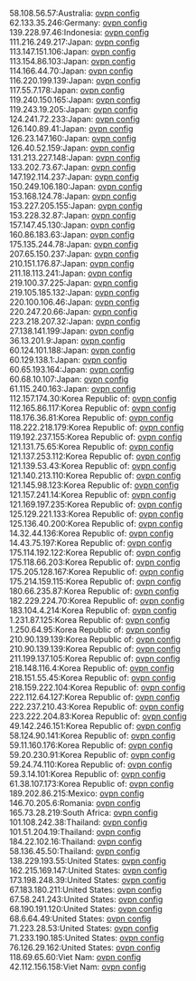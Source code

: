 58.108.56.57:Australia: [ovpn config](vpn/58_108_56_57.ovpn)  
62.133.35.246:Germany: [ovpn config](vpn/62_133_35_246.ovpn)  
139.228.97.46:Indonesia: [ovpn config](vpn/139_228_97_46.ovpn)  
111.216.249.217:Japan: [ovpn config](vpn/111_216_249_217.ovpn)  
113.147.151.106:Japan: [ovpn config](vpn/113_147_151_106.ovpn)  
113.154.86.103:Japan: [ovpn config](vpn/113_154_86_103.ovpn)  
114.166.44.70:Japan: [ovpn config](vpn/114_166_44_70.ovpn)  
116.220.199.139:Japan: [ovpn config](vpn/116_220_199_139.ovpn)  
117.55.7.178:Japan: [ovpn config](vpn/117_55_7_178.ovpn)  
119.240.150.165:Japan: [ovpn config](vpn/119_240_150_165.ovpn)  
119.243.19.205:Japan: [ovpn config](vpn/119_243_19_205.ovpn)  
124.241.72.233:Japan: [ovpn config](vpn/124_241_72_233.ovpn)  
126.140.89.41:Japan: [ovpn config](vpn/126_140_89_41.ovpn)  
126.23.147.160:Japan: [ovpn config](vpn/126_23_147_160.ovpn)  
126.40.52.159:Japan: [ovpn config](vpn/126_40_52_159.ovpn)  
131.213.227.148:Japan: [ovpn config](vpn/131_213_227_148.ovpn)  
133.202.73.67:Japan: [ovpn config](vpn/133_202_73_67.ovpn)  
147.192.114.237:Japan: [ovpn config](vpn/147_192_114_237.ovpn)  
150.249.106.180:Japan: [ovpn config](vpn/150_249_106_180.ovpn)  
153.168.124.78:Japan: [ovpn config](vpn/153_168_124_78.ovpn)  
153.227.205.155:Japan: [ovpn config](vpn/153_227_205_155.ovpn)  
153.228.32.87:Japan: [ovpn config](vpn/153_228_32_87.ovpn)  
157.147.45.130:Japan: [ovpn config](vpn/157_147_45_130.ovpn)  
160.86.183.63:Japan: [ovpn config](vpn/160_86_183_63.ovpn)  
175.135.244.78:Japan: [ovpn config](vpn/175_135_244_78.ovpn)  
207.65.150.237:Japan: [ovpn config](vpn/207_65_150_237.ovpn)  
210.151.176.87:Japan: [ovpn config](vpn/210_151_176_87.ovpn)  
211.18.113.241:Japan: [ovpn config](vpn/211_18_113_241.ovpn)  
219.100.37.225:Japan: [ovpn config](vpn/219_100_37_225.ovpn)  
219.105.185.132:Japan: [ovpn config](vpn/219_105_185_132.ovpn)  
220.100.106.46:Japan: [ovpn config](vpn/220_100_106_46.ovpn)  
220.247.20.66:Japan: [ovpn config](vpn/220_247_20_66.ovpn)  
223.218.207.32:Japan: [ovpn config](vpn/223_218_207_32.ovpn)  
27.138.141.199:Japan: [ovpn config](vpn/27_138_141_199.ovpn)  
36.13.201.9:Japan: [ovpn config](vpn/36_13_201_9.ovpn)  
60.124.101.188:Japan: [ovpn config](vpn/60_124_101_188.ovpn)  
60.129.138.1:Japan: [ovpn config](vpn/60_129_138_1.ovpn)  
60.65.193.164:Japan: [ovpn config](vpn/60_65_193_164.ovpn)  
60.68.10.107:Japan: [ovpn config](vpn/60_68_10_107.ovpn)  
61.115.240.163:Japan: [ovpn config](vpn/61_115_240_163.ovpn)  
112.157.174.30:Korea Republic of: [ovpn config](vpn/112_157_174_30.ovpn)  
112.165.86.117:Korea Republic of: [ovpn config](vpn/112_165_86_117.ovpn)  
118.176.36.81:Korea Republic of: [ovpn config](vpn/118_176_36_81.ovpn)  
118.222.218.179:Korea Republic of: [ovpn config](vpn/118_222_218_179.ovpn)  
119.192.237.155:Korea Republic of: [ovpn config](vpn/119_192_237_155.ovpn)  
121.131.75.65:Korea Republic of: [ovpn config](vpn/121_131_75_65.ovpn)  
121.137.253.112:Korea Republic of: [ovpn config](vpn/121_137_253_112.ovpn)  
121.139.53.43:Korea Republic of: [ovpn config](vpn/121_139_53_43.ovpn)  
121.140.213.110:Korea Republic of: [ovpn config](vpn/121_140_213_110.ovpn)  
121.145.98.123:Korea Republic of: [ovpn config](vpn/121_145_98_123.ovpn)  
121.157.241.14:Korea Republic of: [ovpn config](vpn/121_157_241_14.ovpn)  
121.169.197.235:Korea Republic of: [ovpn config](vpn/121_169_197_235.ovpn)  
125.129.221.133:Korea Republic of: [ovpn config](vpn/125_129_221_133.ovpn)  
125.136.40.200:Korea Republic of: [ovpn config](vpn/125_136_40_200.ovpn)  
14.32.44.136:Korea Republic of: [ovpn config](vpn/14_32_44_136.ovpn)  
14.43.75.197:Korea Republic of: [ovpn config](vpn/14_43_75_197.ovpn)  
175.114.192.122:Korea Republic of: [ovpn config](vpn/175_114_192_122.ovpn)  
175.118.66.203:Korea Republic of: [ovpn config](vpn/175_118_66_203.ovpn)  
175.205.128.167:Korea Republic of: [ovpn config](vpn/175_205_128_167.ovpn)  
175.214.159.115:Korea Republic of: [ovpn config](vpn/175_214_159_115.ovpn)  
180.66.235.87:Korea Republic of: [ovpn config](vpn/180_66_235_87.ovpn)  
182.229.224.70:Korea Republic of: [ovpn config](vpn/182_229_224_70.ovpn)  
183.104.4.214:Korea Republic of: [ovpn config](vpn/183_104_4_214.ovpn)  
1.231.87.125:Korea Republic of: [ovpn config](vpn/1_231_87_125.ovpn)  
1.250.64.95:Korea Republic of: [ovpn config](vpn/1_250_64_95.ovpn)  
210.90.139.139:Korea Republic of: [ovpn config](vpn/210_90_139_139.ovpn)  
210.90.139.139:Korea Republic of: [ovpn config](vpn/210_90_139_139.ovpn)  
211.199.137.105:Korea Republic of: [ovpn config](vpn/211_199_137_105.ovpn)  
218.148.116.4:Korea Republic of: [ovpn config](vpn/218_148_116_4.ovpn)  
218.151.55.45:Korea Republic of: [ovpn config](vpn/218_151_55_45.ovpn)  
218.159.222.104:Korea Republic of: [ovpn config](vpn/218_159_222_104.ovpn)  
222.112.64.127:Korea Republic of: [ovpn config](vpn/222_112_64_127.ovpn)  
222.237.210.43:Korea Republic of: [ovpn config](vpn/222_237_210_43.ovpn)  
223.222.204.83:Korea Republic of: [ovpn config](vpn/223_222_204_83.ovpn)  
49.142.246.151:Korea Republic of: [ovpn config](vpn/49_142_246_151.ovpn)  
58.124.90.141:Korea Republic of: [ovpn config](vpn/58_124_90_141.ovpn)  
59.11.160.176:Korea Republic of: [ovpn config](vpn/59_11_160_176.ovpn)  
59.20.230.91:Korea Republic of: [ovpn config](vpn/59_20_230_91.ovpn)  
59.24.74.110:Korea Republic of: [ovpn config](vpn/59_24_74_110.ovpn)  
59.3.14.101:Korea Republic of: [ovpn config](vpn/59_3_14_101.ovpn)  
61.38.107.173:Korea Republic of: [ovpn config](vpn/61_38_107_173.ovpn)  
189.202.86.215:Mexico: [ovpn config](vpn/189_202_86_215.ovpn)  
146.70.205.6:Romania: [ovpn config](vpn/146_70_205_6.ovpn)  
165.73.28.219:South Africa: [ovpn config](vpn/165_73_28_219.ovpn)  
101.108.242.38:Thailand: [ovpn config](vpn/101_108_242_38.ovpn)  
101.51.204.19:Thailand: [ovpn config](vpn/101_51_204_19.ovpn)  
184.22.102.16:Thailand: [ovpn config](vpn/184_22_102_16.ovpn)  
58.136.45.50:Thailand: [ovpn config](vpn/58_136_45_50.ovpn)  
138.229.193.55:United States: [ovpn config](vpn/138_229_193_55.ovpn)  
162.215.169.147:United States: [ovpn config](vpn/162_215_169_147.ovpn)  
173.198.248.39:United States: [ovpn config](vpn/173_198_248_39.ovpn)  
67.183.180.211:United States: [ovpn config](vpn/67_183_180_211.ovpn)  
67.58.241.243:United States: [ovpn config](vpn/67_58_241_243.ovpn)  
68.190.191.120:United States: [ovpn config](vpn/68_190_191_120.ovpn)  
68.6.64.49:United States: [ovpn config](vpn/68_6_64_49.ovpn)  
71.223.28.53:United States: [ovpn config](vpn/71_223_28_53.ovpn)  
71.233.190.185:United States: [ovpn config](vpn/71_233_190_185.ovpn)  
76.126.29.162:United States: [ovpn config](vpn/76_126_29_162.ovpn)  
118.69.65.60:Viet Nam: [ovpn config](vpn/118_69_65_60.ovpn)  
42.112.156.158:Viet Nam: [ovpn config](vpn/42_112_156_158.ovpn)  
